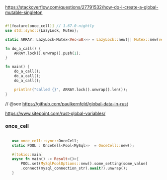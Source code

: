 https://stackoverflow.com/questions/27791532/how-do-i-create-a-global-mutable-singleton

```rust

#![feature(once_cell)] // 1.67.0-nightly
use std::sync::{LazyLock, Mutex};

static ARRAY: LazyLock<Mutex<Vec<u8>>> = LazyLock::new(|| Mutex::new(vec![]));

fn do_a_call() {
    ARRAY.lock().unwrap().push(1);
}

fn main() {
    do_a_call();
    do_a_call();
    do_a_call();

    println!("called {}", ARRAY.lock().unwrap().len());
}


```


// @see https://github.com/paulkernfeld/global-data-in-rust

https://www.sitepoint.com/rust-global-variables/

### once_cell

 ~~~rust

    use once_cell::sync::OnceCell;
    static POOL : OnceCell<Pool<MySql>>  = OnceCell::new();

    #[tokio::main]
    async fn main() -> Result<()>{
        POOL.set(MySqlPoolOptions::new().some_setting(some_value)
        .connect(mysql_connection_str).await?).unwrap();
    }
 ~~~